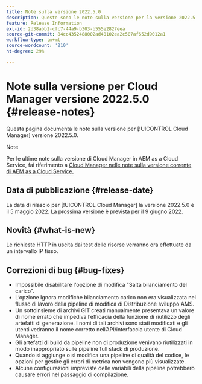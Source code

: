 ```yaml
---
title: Note sulla versione 2022.5.0
description: Queste sono le note sulla versione per la versione 2022.5.0 di Cloud Manager.
feature: Release Information
exl-id: 2d38abb1-cfc7-44a9-b303-b555e2827eea
source-git-commit: 84cc4352488002ad40102ea2c507af652d9012a1
workflow-type: tm+mt
source-wordcount: '210'
ht-degree: 29%

---
```



# Note sulla versione per Cloud Manager versione 2022.5.0 {#release-notes}

Questa pagina documenta le note sulla versione per [!UICONTROL Cloud Manager] versione 2022.5.0.

>[!NOTE]
>
>Per le ultime note sulla versione di Cloud Manager in AEM as a Cloud Service, fai riferimento a [Cloud Manager nelle note sulla versione corrente di AEM as a Cloud Service.](https://experienceleague.adobe.com/docs/experience-manager-cloud-service/content/implementing/using-cloud-manager/release-notes-cloud-manager/release-notes-cm-current.html)

## Data di pubblicazione {#release-date}

La data di rilascio per [!UICONTROL Cloud Manager] la versione 2022.5.0 è il 5 maggio 2022. La prossima versione è prevista per il 9 giugno 2022.

## Novità {#what-is-new}

Le richieste HTTP in uscita dai test delle risorse verranno ora effettuate da un intervallo IP fisso.

## Correzioni di bug {#bug-fixes}

* Impossibile disabilitare l&#39;opzione di modifica &quot;Salta bilanciamento del carico&quot;.
* L’opzione Ignora modifiche bilanciamento carico non era visualizzata nel flusso di lavoro della pipeline di modifica di Distribuzione sviluppo AMS.
* Un sottoinsieme di archivi GIT creati manualmente presentava un valore di nome errato che impediva l’efficacia della funzione di riutilizzo degli artefatti di generazione. I nomi di tali archivi sono stati modificati e gli utenti vedranno il nome corretto nell’API/interfaccia utente di Cloud Manager.
* Gli artefatti di build da pipeline non di produzione venivano riutilizzati in modo inappropriato sulle pipeline full stack di produzione.
* Quando si aggiunge o si modifica una pipeline di qualità del codice, le opzioni per gestire gli errori di metrica non vengono più visualizzate.
* Alcune configurazioni impreviste delle variabili della pipeline potrebbero causare errori nel passaggio di compilazione.
